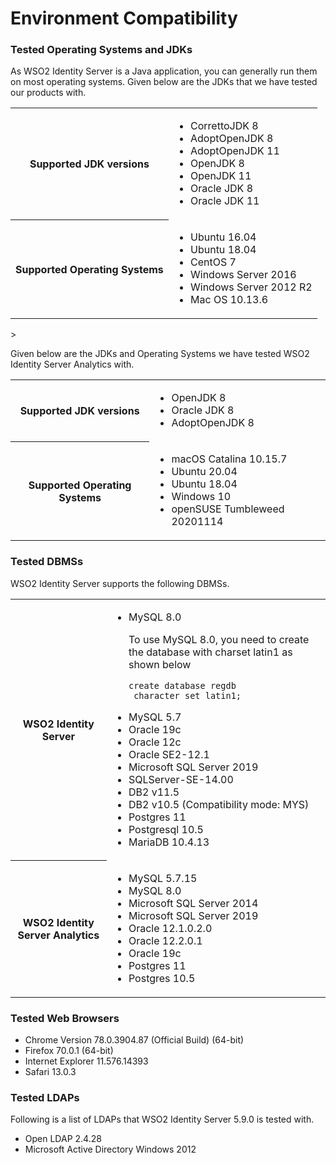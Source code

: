 # Environment Compatibility


### Tested Operating Systems and JDKs

As WSO2 Identity Server is a Java application, you can generally run them on most operating systems. Given below are the JDKs that we have tested our products with.

<table>
	<tr>
		<th>Supported JDK versions</th>	
		<td>
			<ul>
				<li>CorrettoJDK 8</li>
				<li>AdoptOpenJDK 8</li>
				<li>AdoptOpenJDK 11</li>
				<li>OpenJDK 8</li>
				<li>OpenJDK 11</li>
				<li>Oracle JDK 8</li>
				<li>Oracle JDK 11</li>
			</ul>
		</td>
	</tr>
	<tr>
		<th>Supported Operating Systems</th>
		<td>
			<ul>
				<li>Ubuntu 16.04</li>
				<li>Ubuntu 18.04</li>
				<li>CentOS 7</li>
				<li>Windows Server 2016</li>
				<li>Windows Server 2012 R2</li>
				<li>Mac OS 10.13.6</li>
			</ul>
		</td>
	</tr>
</table>>

Given below are the JDKs and Operating Systems we have tested WSO2 Identity Server Analytics with.

<table>
	<tr>
		<th>Supported JDK versions</th>	
		<td>
			<ul>
				<li>OpenJDK 8</li>
				<li>Oracle JDK 8</li>
				<li>AdoptOpenJDK 8</li>
			</ul>
		</td>
	</tr>
	<tr>
		<th>Supported Operating Systems</th>
		<td>
			<ul>
				<li>macOS Catalina 10.15.7</li>
				<li>Ubuntu 20.04</li>
				<li>Ubuntu 18.04</li>
				<li>Windows 10</li>
				<li>openSUSE Tumbleweed 20201114</li>
			</ul>
		</td>
	</tr>
</table>

### Tested DBMSs

WSO2 Identity Server supports the following DBMSs.

<table>
	<tr>
		<th>WSO2 Identity Server</th>
		<td>
			<ul>
				<li>MySQL 8.0</li>
				<div class="admonition warning">
					<p class="admonition-title"></p>
					<p>To use MySQL 8.0, you need to create the database with charset latin1 as shown below</p>
					<p><code>create database regdb <br> character set latin1; </code></p>
				</div>
				<li>MySQL 5.7</li>
				<li>Oracle 19c</li>
				<li>Oracle 12c</li>
				<li>Oracle SE2-12.1</li>
				<li>Microsoft SQL Server 2019</li>
				<li>SQLServer-SE-14.00</li>
				<li>DB2 v11.5</li>
				<li>DB2 v10.5 (Compatibility mode: MYS)</li>
				<li>Postgres 11</li>
				<li>Postgresql 10.5</li>
				<li>MariaDB 10.4.13</li>
			</ul>
		</td>
	</tr>
	<tr>
		<th>WSO2 Identity Server Analytics</th>
		<td>
			<ul>
				<li>MySQL 5.7.15</li>
				<li>MySQL 8.0</li>
				<li>Microsoft SQL Server  2014</li>
				<li>Microsoft SQL Server 2019</li>
				<li>Oracle 12.1.0.2.0</li>
				<li>Oracle 12.2.0.1</li>
				<li>Oracle 19c</li>
				<li>Postgres 11</li>
				<li>Postgres 10.5</li>
			</ul>
		</td>
	</tr>
</table>

### Tested Web Browsers

<ul>
<li>Chrome Version 78.0.3904.87 (Official Build) (64-bit)</li>
<li>Firefox 70.0.1 (64-bit)</li>
<li>Internet Explorer 11.576.14393</li>
<li>Safari 13.0.3</li>
</ul>

### Tested LDAPs

Following is a list of LDAPs that WSO2 Identity Server 5.9.0 is tested with.

<ul>
	<li>Open LDAP 2.4.28</li>
	<li>Microsoft Active Directory Windows 2012</li>
</ul>







